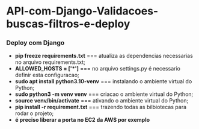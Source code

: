 # API-com-Django-Validacoes-buscas-filtros-e-deploy

<h3>Deploy com Django</h3>
<ul>
  <li><strong>pip freeze requirements.txt</strong> === atualiza as dependencias necessarias no arquivo requirements.txt;</li>
  <li><strong>ALLOWED_HOSTS = ['*']</strong> === no arquivo settings.py é necessario definir esta configuracao;</li>
  <li><strong>sudo apt install python3.10-venv</strong> === instalando o ambiente virtual do Python;</li>  
  <li><strong>sudo python3 -m venv venv</strong> === criacao o ambiente virtual do Python;</li>
  <li><strong>source venv/bin/activate</strong> === ativando o ambiente virtual do Python;</li>
  <li><strong>pip install -r requirement.txt</strong> === trazendo todas as bilbiotecas para rodar o projeto;</li>
  <li><strong>é preciso liberar a porta no EC2 da AWS por exemplo</strong></li>
</ul>

